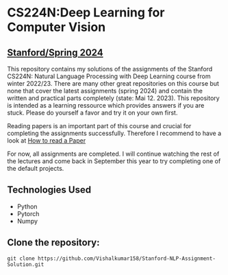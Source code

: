 # CS224N:Deep Learning for Computer Vision
## [Stanford/Spring 2024]([https://web.stanford.edu/class/cs224n/])
This repository contains my solutions of the assignments of the Stanford CS224N: Natural Language Processing with Deep Learning course from winter 2022/23. There are many other great repositories on this course but none that cover the latest assignments (spring 2024) and contain the written and practical parts completely (state: Mai 12. 2023). This repository is intended as a learning ressource which provides answers if you are stuck. Please do yourself a favor and try it on your own first.

Reading papers is an important part of this course and crucial for completing the assignments successfully. Therefore I recommend to have a look at [How to read a Paper](https://web.stanford.edu/class/ee384m/Handouts/HowtoReadPaper.pdf)

For now, all assignments are completed. I will continue watching the rest of the lectures and come back in September this year to try completing one of the default projects.



## Technologies Used
- Python
- Pytorch
- Numpy


## Clone the repository: 

    
    
    git clone https://github.com/Vishalkumar158/Stanford-NLP-Assignment-Solution.git
    
